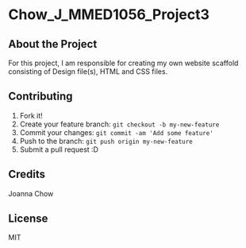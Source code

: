 # Chow_J_MMED1056_Project3

## About the Project
For this project, I am responsible for creating my own website scaffold consisting of
Design file(s), HTML and CSS files.

## Contributing
1. Fork it!
2. Create your feature branch: `git checkout -b my-new-feature`
3. Commit your changes: `git commit -am 'Add some feature'`
4. Push to the branch: `git push origin my-new-feature`
5. Submit a pull request :D

## Credits
Joanna Chow

## License
MIT
